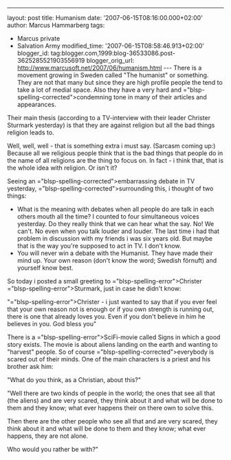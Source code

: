 ---
layout: post
title: Humanism
date: '2007-06-15T08:16:00.000+02:00'
author: Marcus Hammarberg
tags:
  - Marcus private
   - Salvation Army
modified_time: '2007-06-15T08:58:46.913+02:00'
blogger_id: tag:blogger.com,1999:blog-36533086.post-3625285521903556919
blogger_orig_url: http://www.marcusoft.net/2007/06/humanism.html ---
There is a movement growing in Sweden called "The humanist" or
something. They are not that many but since they are high profile people
the tend to take a lot of medial space. Also they have a very hard and
<span>="blsp-spelling-corrected">condemning</span> tone in many of <span
id="SPELLING_ERROR_1" class="blsp-spelling-corrected">their</span>
articles and appearances.

Their main thesis (according to a TV-interview with their leader <span
id="SPELLING_ERROR_2" class="blsp-spelling-error">Christer</span> <span
id="SPELLING_ERROR_3" class="blsp-spelling-error">Sturmark</span>
yesterday) is that they are against religion but all the bad things
religion leads to.

Well, well, well - that is something extra i must say. (Sarcasm coming
up:) Because all we religious people think that is the bad things that
people do in the name of all religions are the thing to focus on. In
fact - i think that, that is the whole idea with religion. Or isn't
it?

Seeing an <span>="blsp-spelling-corrected">embarrassing</span> debate in TV
yesterday, <span>="blsp-spelling-corrected">surrounding</span> this, i thought of
two things:

-   What is the meaning with debates when all people do are talk in each
    others mouth all the time? I counted to four <span
    id="SPELLING_ERROR_7"
    class="blsp-spelling-corrected">simultaneous</span> voices
    yesterday. Do they really think that we can hear what the say. No!
    We can't. No even when you talk louder and louder. The last time i
    had that problem in discussion with my friends i was six years
    old.
    But maybe that is the way you're supposed to act in TV. I don't
    know.
-   You will never win a debate with the Humanist. They have made their
    mind up. Your own reason (don't know the word; <span
    id="SPELLING_ERROR_8" class="blsp-spelling-corrected">Swedish</span>
    <span id="SPELLING_ERROR_9"
    class="blsp-spelling-error">förnuft</span>) and yourself know best.

So today i posted a small greeting to <span>="blsp-spelling-error">Christer</span> <span>="blsp-spelling-error">Sturmark</span>, just in case he didn't
know:

"<span>="blsp-spelling-error">Christer</span> - i just wanted to say that
if you ever feel that your own reason not is <span
id="SPELLING_ERROR_13" class="blsp-spelling-corrected">enough</span> or
if you own strength is running out, there is one that already loves you.
Even if you don't believe in him he believes in you.
God bless you"

There is a <span>="blsp-spelling-error">SciFi</span>-movie called Signs in which a
good story exists. The movie is about aliens landing on the earth and
wanting to "harvest" people. So of course <span>="blsp-spelling-corrected">everybody</span> is scared out of their
minds. One of the main characters is a priest and his brother ask him:

"What do you think, as a Christian, about this?"

"Well there are two kinds of people in the world; the ones that see all
that (the aliens) and are very scared, they think about it and what will
be done to them and they know; what ever happens their on there own to
solve this.

Then there are the other people who see all that and are very scared,
they think about it and what will be done to them and they know; what
ever happens, they are not alone.

Who would you rather be with?"
